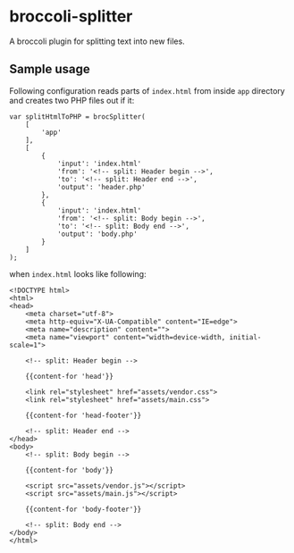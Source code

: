 broccoli-splitter
=================

A broccoli plugin for splitting text into new files.


## Sample usage
Following configuration reads parts of `index.html` from inside `app` directory
and creates two PHP files out if it:

    var splitHtmlToPHP = brocSplitter(
        [
            'app'
        ],
        [
            {
                'input': 'index.html'
                'from': '<!-- split: Header begin -->',
                'to': '<!-- split: Header end -->',
                'output': 'header.php'
            },
            {
                'input': 'index.html'
                'from': '<!-- split: Body begin -->',
                'to': '<!-- split: Body end -->',
                'output': 'body.php'
            }
        ]
    );
    
when `index.html` looks like following:

    <!DOCTYPE html>
    <html>
    <head>
        <meta charset="utf-8">
        <meta http-equiv="X-UA-Compatible" content="IE=edge">
        <meta name="description" content="">
        <meta name="viewport" content="width=device-width, initial-scale=1">

        <!-- split: Header begin -->

        {{content-for 'head'}}

        <link rel="stylesheet" href="assets/vendor.css">
        <link rel="stylesheet" href="assets/main.css">

        {{content-for 'head-footer'}}

        <!-- split: Header end -->
    </head>
    <body>
        <!-- split: Body begin -->

        {{content-for 'body'}}

        <script src="assets/vendor.js"></script>
        <script src="assets/main.js"></script>

        {{content-for 'body-footer'}}

        <!-- split: Body end -->
    </body>
    </html>
